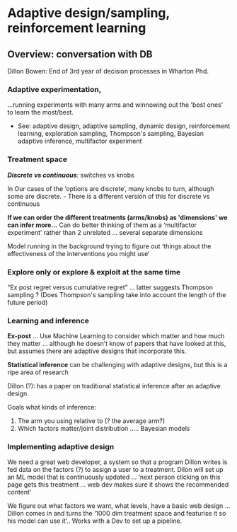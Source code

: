 # Adaptive design/sampling, reinforcement learning

## Overview: conversation with DB

Dillon Bowen: End of 3rd year of decision processes in Wharton Phd.

### **Adaptive experimentation**,

...running experiments with many arms and winnowing out the 'best ones' to learn the most/best.

* See: adaptive design, adaptive sampling, dynamic design, reinforcement learning,  exploration sampling, Thompson's sampling, Bayesian adaptive inference, multifactor experiment

### Treatment space

_**Discrete vs continuous**_: switches vs knobs

In Our cases of the ‘options are discrete’, many knobs to turn, although some are discrete. - There is a different version of this for discrete vs continuous

**If we can order the different treatments \(arms/knobs\) as 'dimensions' we can infer more...** Can do better thinking of them as a ‘multifactor experiment’ rather than 2 unrelated … several separate dimensions

Model running in the background trying to figure out ‘things about the effectiveness of the interventions you might use’

### **Explore only or explore & exploit at the same time**

“Ex post regret versus cumulative regret” … latter suggests Thompson sampling ? \(Does Thompson's sampling take into account the length of the future period\)

### **Learning and inference**

**Ex-post** … Use Machine Learning to consider which matter and how much they matter … although he doesn’t know of papers that have looked at this, but assumes there are adaptive designs that incorporate this.

**Statistical inference** can be challenging with adaptive designs, but this is a ripe area of research

Dillon \(?\): has a paper on traditional statistical inference after an adaptive design.

Goals what kinds of inference:

1. The arm you using relative to \(? the average arm?\)
2. Which factors matter/joint distribution ….. Bayesian models 

### Implementing adaptive design

We need a great web developer, a system so that a program Dillon writes is fed data on the factors \(?\) to assign a user to a treatment. Dllon will set up an ML model that is continuously updated … ‘next person clicking on this page gets this treatment … web dev makes sure it shows the recommended content’

We figure out what factors we want, what levels, have a basic web design … Dillon comes in and turns the ‘1000 dim treatment space and featurise it so his model can use it’.. Works with a Dev to set up a pipeline.

